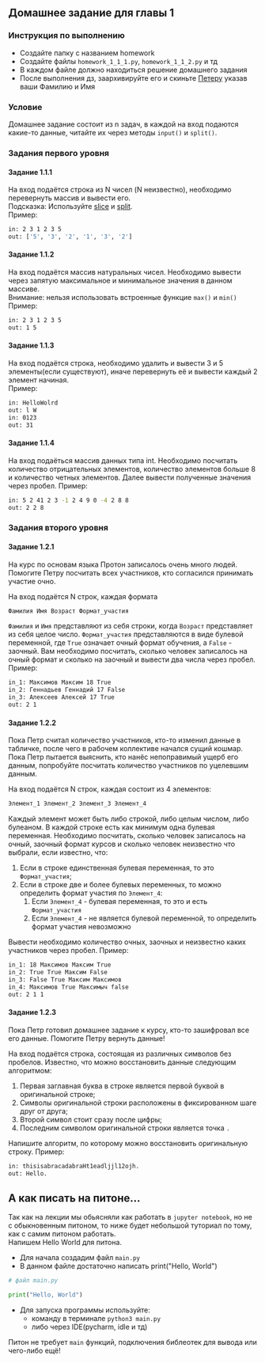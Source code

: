## Домашнее задание для главы 1

### Инструкция по выполнению
- Cоздайте папку с названием homework
- Создайте файлы `homework_1_1_1.py`, `homework_1_1_2.py` и тд
- В каждом файле должно находиться решение домашнего задания
- После выполнения дз, заархивируйте его и скиньте [Петеру](https://t.me/teadove) указав ваши Фамилию и Имя

### Условие 
Домашнее задание состоит из n задач, в каждой на вход подаются какие-то данные, 
читайте их через методы `input()` и `split()`.
### Задания первого уровня
#### Задание 1.1.1
На вход подаётся строка из N чисел (N неизвестно), необходимо перевернуть массив и вывести его.<br>
Подсказка: Используйте [slice](https://www.w3schools.com/python/ref_func_slice.asp) и [split](https://www.w3schools.com/python/ref_string_split.asp).<br>
Пример:
``` bash
in: 2 3 1 2 3 5 
out: ['5', '3', '2', '1', '3', '2']
```
#### Задание 1.1.2
На вход подаётся массив натуральных чисел. Необходимо вывести через запятую
максимальное и минимальное значения в данном массиве.<br>
Внимание: нельзя использовать встроенные функцие `max()` и `min()` <br>
Пример:<br>
```bash
in: 2 3 1 2 3 5
out: 1 5 
```
#### Задание 1.1.3
На вход подаётся строка, необходимо удалить и вывести 3 и 5 элементы(если существуют), иначе
перевернуть её и вывести каждый 2 элемент начиная.<br>
Пример:
```bash
in: HelloWolrd
out: l W
in: 0123
out: 31
```
#### Задание 1.1.4
На вход подаёться массив данных типа int. Необходимо посчитать количество отрицательных элементов, количество элементов больше 8 и количество четных элементов. Далее вывести полученные значения через пробел.
Пример: 
```bash
in: 5 2 41 2 3 -1 2 4 9 0 -4 2 8 8 
out: 2 2 8
```
### Задания второго уровня
#### Задание 1.2.1
На курс по основам языка Протон записалось очень много людей. Помогите Петру посчитать всех участников, кто согласился принимать участие очно.

На вход подаётся N строк, каждая формата
```bash
Фамилия Имя Возраст Формат_участия
```
`Фамилия` и `Имя` представляют из себя строки, когда `Возраст` представляет из себя целое число. `Формат_участия` представляются в виде булевой переменной, где `True` означает очный формат обучения, а `False` - заочный. Вам необходимо посчитать, сколько человек записалось на очный формат и сколько на заочный и вывести два числа через пробел. Пример:
```bash
in_1: Максимов Максим 18 True
in_2: Геннадьев Геннадий 17 False
in_3: Алексеев Алексей 17 True
out: 2 1
```
#### Задание 1.2.2
Пока Петр считал количество участников, кто-то изменил данные в табличке, после чего в рабочем коллективе начался сущий кошмар. Пока Петр пытается выяснить, кто нанёс непоправимый ущерб его данным, попробуйте посчитать количество участников по уцелевшим данным.

На вход подаётся N строк, каждая состоит из 4 элементов:
```bash
Элемент_1 Элемент_2 Элемент_3 Элемент_4
```
Каждый элемент может быть либо строкой, либо целым числом, либо булеаном. В каждой строке есть как минимум одна булевая переменная. Необходимо посчитать, сколько человек записалось на очный, заочный формат курсов и сколько человек неизвестно что выбрали, если известно, что:

1. Если в строке единственная булевая переменная, то это `Формат_участия`;
2. Если в строке две и более булевых переменных, то можно определить формат участия по `Элемент_4`:
   1. Если `Элемент_4` - булевая переменная, то это и есть `Формат_участия`
   2. Если `Элемент_4` - не является булевой переменной, то определить формат участия невозможно

Вывести необходимо количество очных, заочных и неизвестно каких участников через пробел. Пример:
```bash
in_1: 18 Максимов Максим True
in_2: True True Максим False
in_3: False True Максим Максимов
in_4: Максимов True Максимыч false
out: 2 1 1
```
#### Задание 1.2.3
Пока Петр готовил домашнее задание к курсу, кто-то зашифровал все его данные. Помогите Петру вернуть данные!

На вход подаётся строка, состоящая из различных символов без пробелов. Известно, что можно восстановить данные следующим алгоритмом:

1. Первая заглавная буква в строке является первой буквой в оригинальной строке;
2. Символы оригинальной строки расположены в фиксированном шаге друг от друга;
3. Второй символ стоит сразу после цифры;
4. Последним символом оригинальной строки является точка `.`

Напишите алгоритм, по которому можно восстановить оригинальную строку. Пример:
```bash
in: thisisabracadabraHt1eadljjl12ojh.
out: Hello.
```


## А как писать на питоне...
Так как на лекции мы обьясняли как работать в `jupyter notebook`, но не с обыкновенным питоном, то ниже будет небольшой туториал по тому, как с самим питоном работать.  
Напишем Hello World для питона.  
- Для начала создадим файл `main.py`  
- В данном файле достаточно написать print("Hello, World")
```python
# файл main.py

print("Hello, World")
```
- Для запуска программы используйте:
   - команду в терминале `python3 main.py`
   - либо через IDE(pycharm, idle и тд)

Питон не требует `main` функций, подключения библеотек для вывода или чего-либо ещё!
